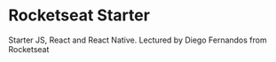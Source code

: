 # Rocketseat Starter

Starter JS, React and React Native. Lectured by Diego Fernandos from Rocketseat
